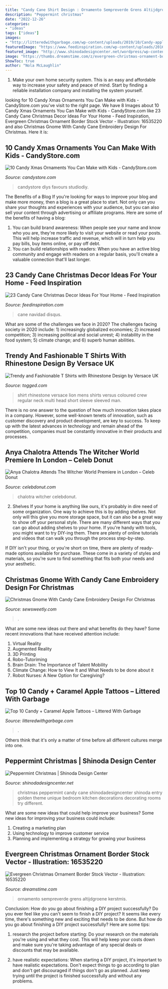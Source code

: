 ```yaml
---
title: "Candy Cane Shirt Design : Ornamento Sempreverde Grens Altijdgroene Kerstmis"
description: "Peppermint christmas"
date: "2022-12-26"
categories:
- "ideas"
tags: ["ideas"]
images:
- "http://litteredwithgarbage.com/wp-content/uploads/2019/10/Candy-apple-tattoo-by-@rhihusty.jpg"
featuredImage: "https://www.feedinspiration.com/wp-content/uploads/2016/09/Red-and-white-candy-cane-themed-Christmas-tree.jpg"
featured_image: "http://www.shinodadesigncenter.net/wordpress/wp-content/uploads/2015/12/IMG_2499-Picture-Of-The-Day-1100-121415.jpg"
image: "https://thumbs.dreamstime.com/z/evergreen-christmas-ornament-border-16535220.jpg"
ShowToc: true
author: "Nola McLaughlin"
---
```



1. Make your own home security system. This is an easy and affordable way to increase your safety and peace of mind. Start by finding a reliable installation company and installing the system yourself.

	

		
looking for 10 Candy Xmas Ornaments You Can Make with Kids - CandyStore.com you've visit to the right page. We have 8 Images about 10 Candy Xmas Ornaments You Can Make with Kids - CandyStore.com like 23 Candy Cane Christmas Decor Ideas For Your Home - Feed Inspiration, Evergreen Christmas Ornament Border Stock Vector - Illustration: 16535220 and also Christmas Gnome With Candy Cane Embroidery Design For Christmas. Here it is:
		
    
## 10 Candy Xmas Ornaments You Can Make With Kids - CandyStore.com

<img loading=lazy src="https://www.candystore.com/blog/wp-content/uploads/2016/10/DIY-Candy-Ornament-Favors8-600x900.jpg" onerror="this.onerror=null;this.src='https://tse4.mm.bing.net/th?id=OIP.crMf3PTZNmPzh5hzZe1m4wHaLH&amp;pid=15.1';" alt="10 Candy Xmas Ornaments You Can Make with Kids - CandyStore.com">

_Source: candystore.com_

>candystore diys favours studiodiy. 

	

The Benefits of a Blog
If you're looking for ways to improve your blog and make more money, then a blog is a great place to start. Not only can you share your thoughts and experiences with your audience, but you can also sell your content through advertising or affiliate programs. Here are some of the benefits of having a blog: 
1) You can build brand awareness: When people see your name and know who you are, they're more likely to visit your website or read your posts. This will help increase traffic and revenue, which will in turn help you pay bills, buy items online, or pay off debt. 
2) You can build relationships with readers: When you have an active blog community and engage with readers on a regular basis, you'll create a valuable connection that'll last longer.

    
## 23 Candy Cane Christmas Decor Ideas For Your Home - Feed Inspiration

<img loading=lazy src="https://www.feedinspiration.com/wp-content/uploads/2016/09/Red-and-white-candy-cane-themed-Christmas-tree.jpg" onerror="this.onerror=null;this.src='https://tse4.mm.bing.net/th?id=OIP.NbV4KgVIqOmVW38qrna5iwHaLH&amp;pid=15.1';" alt="23 Candy Cane Christmas Decor Ideas For Your Home - Feed Inspiration">

_Source: feedinspiration.com_

>cane navidad disqus. 

	

What are some of the challenges we face in 2020?
The challenges facing society in 2020 include: 1) increasingly globalized economies; 2) increased competition; 3) increasing political and social unrest; 4) instability in the food system; 5) climate change; and 6) superb human abilities.

    
## Trendy And Fashionable T Shirts With Rhinestone Design By Versace UK

<img loading=lazy src="https://www.togged.com/images/products/xxlarge/14756832084778c.jpg" onerror="this.onerror=null;this.src='https://tse1.mm.bing.net/th?id=OIP.f3LKCVugy54yXdmdO-madgHaHa&amp;pid=15.1';" alt="Trendy and Fashionable T Shirts with Rhinestone Design by Versace UK">

_Source: togged.com_

>shirt rhinestone versace lion mens shirts versus coloured crew regular neck multi head short sleeve sleeved man. 

	

There is no one answer to the question of how much innovation takes place in a company. However, some well-known tenets of innovation, such as customer discovery and product development, are key to success. To keep up with the latest advances in technology and remain ahead of the competition, companies must be constantly innovative in their products and processes.

    
## Anya Chalotra Attends The Witcher World Premiere In London – Celeb Donut

<img loading=lazy src="https://celebdonut.com/wp-content/uploads/2019/12/anya-chalotra-attends-the-witcher-world-premiere-in-london-3.jpg" onerror="this.onerror=null;this.src='https://tse2.mm.bing.net/th?id=OIP.JkG2-QeX3dQFFzp1qwS1OAHaLI&amp;pid=15.1';" alt="Anya Chalotra Attends The Witcher World Premiere in London – Celeb Donut">

_Source: celebdonut.com_

>chalotra witcher celebdonut. 

	

2. Shelves
If your home is anything like ours, it's probably in dire need of some organization. One way to achieve this is by adding shelves. Not only will this give you more storage space, but it can also be a great way to show off your personal style.
There are many different ways that you can go about adding shelves to your home. If you're handy with tools, you might want to try DIY-ing them. There are plenty of online tutorials and videos that can walk you through the process step-by-step.

If DIY isn't your thing, or you're short on time, there are plenty of ready-made options available for purchase. These come in a variety of styles and materials, so you're sure to find something that fits both your needs and your aesthetic.

    
## Christmas Gnome With Candy Cane Embroidery Design For Christmas

<img loading=lazy src="https://www.sewsweetly.com/10512-thickbox_default/christmas-gnome-with-candy-cane-embroidery-design.jpg" onerror="this.onerror=null;this.src='https://tse2.mm.bing.net/th?id=OIP.rvC4B3z5AHUeLYwPdHLW3AHaHa&amp;pid=15.1';" alt="Christmas Gnome With Candy Cane Embroidery Design For Christmas">

_Source: sewsweetly.com_

>. 

	

What are some new ideas out there and what benefits do they have?
Some recent innovations that have received attention include: 
1. Virtual Reality 
2. Augmented Reality 
3. 3D Printing 
4. Robo-Tutoriming 
5. Brain Drain: The Importance of Talent Mobility 
6. Climate Change: How to View It and What Needs to be done about it 
7. Robot Nurses: A New Option for Caregiving?

    
## Top 10 Candy + Caramel Apple Tattoos – Littered With Garbage

<img loading=lazy src="http://litteredwithgarbage.com/wp-content/uploads/2019/10/Candy-apple-tattoo-by-@rhihusty.jpg" onerror="this.onerror=null;this.src='https://tse4.mm.bing.net/th?id=OIP.YOA4cwPpMUmXXLWp58HcTgHaHX&amp;pid=15.1';" alt="Top 10 Candy + Caramel Apple Tattoos – Littered With Garbage">

_Source: litteredwithgarbage.com_

>. 

	

Others think that it's only a matter of time before all different cultures merge into one.

    
## Peppermint Christmas | Shinoda Design Center

<img loading=lazy src="http://www.shinodadesigncenter.net/wordpress/wp-content/uploads/2015/12/IMG_2499-Picture-Of-The-Day-1100-121415.jpg" onerror="this.onerror=null;this.src='https://tse2.mm.bing.net/th?id=OIP.VBXtot8Xmhw2i7jUGk6t_wHaLH&amp;pid=15.1';" alt="Peppermint Christmas | Shinoda Design Center">

_Source: shinodadesigncenter.net_

>christmas peppermint candy cane shinodadesigncenter shinoda entry golden theme unique bedroom kitchen decorations decorating rooms try different. 

	

What are some new ideas that could help improve your business?
Some new ideas for improving your business could include: 
1. Creating a marketing plan 
2. Using technology to improve customer service 
3. Planning and implementing a strategy for growing your business 

    
## Evergreen Christmas Ornament Border Stock Vector - Illustration: 16535220

<img loading=lazy src="https://thumbs.dreamstime.com/z/evergreen-christmas-ornament-border-16535220.jpg" onerror="this.onerror=null;this.src='https://tse1.mm.bing.net/th?id=OIP.C9skDwwVbK4AY1QNAyW_xQHaH6&amp;pid=15.1';" alt="Evergreen Christmas Ornament Border Stock Vector - Illustration: 16535220">

_Source: dreamstime.com_

>ornamento sempreverde grens altijdgroene kerstmis. 

	

Conclusion: How do you go about finishing a DIY project successfully?
Do you ever feel like you can't seem to finish a DIY project? It seems like every time, there's something new and exciting that needs to be done. But how do you go about finishing a DIY project successfully? Here are some tips: 
1. research the project before starting: Do your research on the materials you're using and what they cost. This will help keep your costs down and make sure you're taking advantage of any special deals or discounts that may be available. 

2. have realistic expectations: When starting a DIY project, it's important to have realistic expectations. Don't expect things to go according to plan and don't get discouraged if things don't go as planned. Just keep trying until the project is finished successfully and without any problems. 


